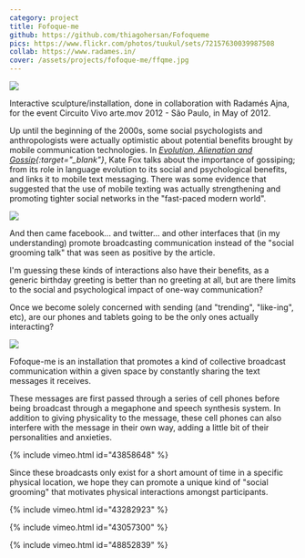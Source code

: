 ```yaml
---
category: project
title: Fofoque-me
github: https://github.com/thiagohersan/Fofoqueme
pics: https://www.flickr.com/photos/tuukul/sets/72157630039987508
collab: https://www.radames.in/
cover: /assets/projects/fofoque-me/ffqme.jpg
---
```

![](/assets/projects/fofoque-me/ffqme.jpg)

Interactive sculpture/installation, done in collaboration with Radamés Ajna, for the event Circuito Vivo arte.mov 2012 - São Paulo, in May of 2012.

Up until the beginning of the 2000s, some social psychologists and anthropologists were actually optimistic about potential benefits brought by mobile communication technologies. In *[Evolution, Alienation and Gossip](http://www.sirc.org/publik/gossip.shtml){:target="_blank"}*, Kate Fox talks about the importance of gossiping; from its role in language evolution to its social and psychological benefits, and links it to mobile text messaging. There was some evidence that suggested that the use of mobile texting was actually strengthening and promoting tighter social networks in the "fast-paced modern world".

![](/assets/projects/fofoque-me/fofocas.jpg)

And then came facebook... and twitter... and other interfaces that (in my understanding) promote broadcasting communication instead of the "social grooming talk" that was seen as positive by the article.

I'm guessing these kinds of interactions also have their benefits, as a generic birthday greeting is better than no greeting at all, but are there limits to the social and psychological impact of one-way communication?

Once we become solely concerned with sending (and "trending", "like-ing", etc), are our phones and tablets going to be the only ones actually interacting?

![](/assets/projects/fofoque-me/ffq_simulado.png)

Fofoque-me is an installation that promotes a kind of collective broadcast communication within a given space by constantly sharing the text messages it receives.

These messages are first passed through a series of cell phones before being broadcast through a megaphone and speech synthesis system. In addition to giving physicality to the message, these cell phones can also interfere with the message in their own way, adding a little bit of their personalities and anxieties.

{% include vimeo.html id="43858648" %}

Since these broadcasts only exist for a short amount of time in a specific physical location, we hope they can promote a unique kind of "social grooming" that motivates physical interactions amongst participants.

{% include vimeo.html id="43282923" %}

{% include vimeo.html id="43057300" %}

{% include vimeo.html id="48852839" %}
